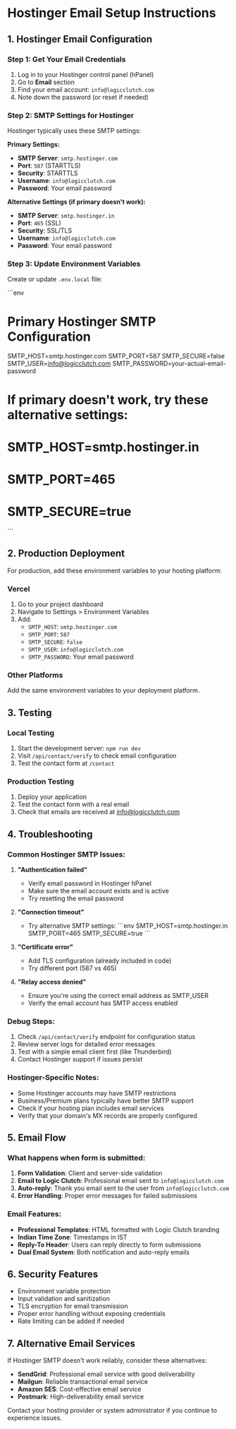 # Hostinger Email Setup Instructions

## 1. Hostinger Email Configuration

### Step 1: Get Your Email Credentials
1. Log in to your Hostinger control panel (hPanel)
2. Go to **Email** section
3. Find your email account: `info@logicclutch.com`
4. Note down the password (or reset if needed)

### Step 2: SMTP Settings for Hostinger
Hostinger typically uses these SMTP settings:

**Primary Settings:**
- **SMTP Server**: `smtp.hostinger.com`
- **Port**: `587` (STARTTLS)
- **Security**: STARTTLS
- **Username**: `info@logicclutch.com`
- **Password**: Your email password

**Alternative Settings (if primary doesn't work):**
- **SMTP Server**: `smtp.hostinger.in`
- **Port**: `465` (SSL)
- **Security**: SSL/TLS
- **Username**: `info@logicclutch.com`
- **Password**: Your email password

### Step 3: Update Environment Variables
Create or update `.env.local` file:

\`\`\`env
# Primary Hostinger SMTP Configuration
SMTP_HOST=smtp.hostinger.com
SMTP_PORT=587
SMTP_SECURE=false
SMTP_USER=info@logicclutch.com
SMTP_PASSWORD=your-actual-email-password

# If primary doesn't work, try these alternative settings:
# SMTP_HOST=smtp.hostinger.in
# SMTP_PORT=465
# SMTP_SECURE=true
\`\`\`

## 2. Production Deployment

For production, add these environment variables to your hosting platform:

### Vercel
1. Go to your project dashboard
2. Navigate to Settings > Environment Variables
3. Add:
   - `SMTP_HOST`: `smtp.hostinger.com`
   - `SMTP_PORT`: `587`
   - `SMTP_SECURE`: `false`
   - `SMTP_USER`: `info@logicclutch.com`
   - `SMTP_PASSWORD`: Your email password

### Other Platforms
Add the same environment variables to your deployment platform.

## 3. Testing

### Local Testing
1. Start the development server: `npm run dev`
2. Visit `/api/contact/verify` to check email configuration
3. Test the contact form at `/contact`

### Production Testing
1. Deploy your application
2. Test the contact form with a real email
3. Check that emails are received at info@logicclutch.com

## 4. Troubleshooting

### Common Hostinger SMTP Issues:

1. **"Authentication failed"**
   - Verify email password in Hostinger hPanel
   - Make sure the email account exists and is active
   - Try resetting the email password

2. **"Connection timeout"**
   - Try alternative SMTP settings:
     \`\`\`env
     SMTP_HOST=smtp.hostinger.in
     SMTP_PORT=465
     SMTP_SECURE=true
     \`\`\`

3. **"Certificate error"**
   - Add TLS configuration (already included in code)
   - Try different port (587 vs 465)

4. **"Relay access denied"**
   - Ensure you're using the correct email address as SMTP_USER
   - Verify the email account has SMTP access enabled

### Debug Steps:
1. Check `/api/contact/verify` endpoint for configuration status
2. Review server logs for detailed error messages
3. Test with a simple email client first (like Thunderbird)
4. Contact Hostinger support if issues persist

### Hostinger-Specific Notes:
- Some Hostinger accounts may have SMTP restrictions
- Business/Premium plans typically have better SMTP support
- Check if your hosting plan includes email services
- Verify that your domain's MX records are properly configured

## 5. Email Flow

### What happens when form is submitted:
1. **Form Validation**: Client and server-side validation
2. **Email to Logic Clutch**: Professional email sent to `info@logicclutch.com`
3. **Auto-reply**: Thank you email sent to the user from `info@logicclutch.com`
4. **Error Handling**: Proper error messages for failed submissions

### Email Features:
- **Professional Templates**: HTML formatted with Logic Clutch branding
- **Indian Time Zone**: Timestamps in IST
- **Reply-To Header**: Users can reply directly to form submissions
- **Dual Email System**: Both notification and auto-reply emails

## 6. Security Features

- Environment variable protection
- Input validation and sanitization
- TLS encryption for email transmission
- Proper error handling without exposing credentials
- Rate limiting can be added if needed

## 7. Alternative Email Services

If Hostinger SMTP doesn't work reliably, consider these alternatives:
- **SendGrid**: Professional email service with good deliverability
- **Mailgun**: Reliable transactional email service
- **Amazon SES**: Cost-effective email service
- **Postmark**: High-deliverability email service

Contact your hosting provider or system administrator if you continue to experience issues.
